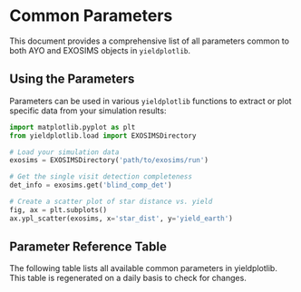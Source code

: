 # Common Parameters

This document provides a comprehensive list of all parameters common to both
AYO and EXOSIMS objects in `yieldplotlib`.

## Using the Parameters

Parameters can be used in various `yieldplotlib` functions to extract or plot
specific data from your simulation results:

```python
import matplotlib.pyplot as plt
from yieldplotlib.load import EXOSIMSDirectory

# Load your simulation data
exosims = EXOSIMSDirectory('path/to/exosims/run')

# Get the single visit detection completeness
det_info = exosims.get('blind_comp_det')

# Create a scatter plot of star distance vs. yield
fig, ax = plt.subplots()
ax.ypl_scatter(exosims, x='star_dist', y='yield_earth')
```

## Parameter Reference Table

The following table lists all available common parameters in yieldplotlib. This
table is regenerated on a daily basis to check for changes.

<!-- The parameter table below is auto-generated. Do not edit it directly. -->
<!-- Instead, update the Google Sheet and regenerate this documentation. -->

```{include} parameters_table.md
```
